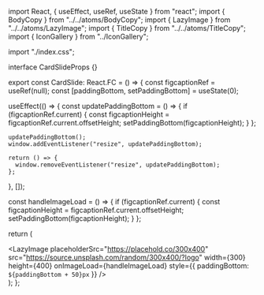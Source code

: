 import React, { useEffect, useRef, useState } from "react";
import { BodyCopy } from "../../atoms/BodyCopy";
import { LazyImage } from "../../atoms/LazyImage";
import { TitleCopy } from "../../atoms/TitleCopy";
import { IconGallery } from "../IconGallery";

import "./index.css";

interface CardSlideProps {}

export const CardSlide: React.FC<CardSlideProps> = () => {
  const figcaptionRef = useRef<HTMLDivElement>(null);
  const [paddingBottom, setPaddingBottom] = useState(0);

  useEffect(() => {
    const updatePaddingBottom = () => {
      if (figcaptionRef.current) {
        const figcaptionHeight = figcaptionRef.current.offsetHeight;
        setPaddingBottom(figcaptionHeight);
      }
    };

    updatePaddingBottom();
    window.addEventListener("resize", updatePaddingBottom);

    return () => {
      window.removeEventListener("resize", updatePaddingBottom);
    };
  }, []);

  const handleImageLoad = () => {
    if (figcaptionRef.current) {
      const figcaptionHeight = figcaptionRef.current.offsetHeight;
      setPaddingBottom(figcaptionHeight);
    }
  };

  return (
    <article className="card-slide">
      <LazyImage
        placeholderSrc="https://placehold.co/300x400"
        src="https://source.unsplash.com/random/300x400/?logo"
        width={300}
        height={400}
        onImageLoad={handleImageLoad}
        style={{ paddingBottom: `${paddingBottom + 50}px` }}
      />
      <div className="card-meta" ref={figcaptionRef}>
        <BodyCopy
          tag="span"
          text="2018"
          size="sm"
          mods="absolute -top-14 left-1/2 transform -translate-x-1/2 bg-gray-50 text-gray-950 px-2 py-1 rounded z-10 opacity-50"
        />
        <TitleCopy
          text="Fundació Pasqual Maragall"
          as="h4"
          align="center"
          mods="text-xl mb-0 uppercase bg-white py-4"
        />
        <BodyCopy
          tag="p"
          text="A gramenawer quietooor condemor a gramenawer por la gloria de mi madre amatomaa no te digo trigo por no llamarte Rodrigor te voy a borrar el cerito."
          mods="mb-4 px-8"
          align="center"
        />
        <div className="card-slide__icons-wrapper text-xl mb-4 px-12">
          <IconGallery />
        </div>
      </div>
    </article>
  );
};
